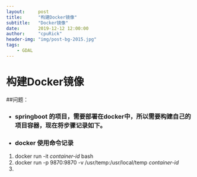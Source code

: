 ```yaml
---  
layout:     post  
title:      "构建Docker镜像"  
subtitle:   "Docker镜像"  
date:       2019-12-12 12:00:00 
author:     "cpuRick"  
header-img: "img/post-bg-2015.jpg"  
tags:  
    - GDAL  
---    
```

  

#  构建Docker镜像

##问题：
- ### springboot 的项目，需要部署在docker中，所以需要构建自己的项目容器，现在将步骤记录如下。


- ### docker 使用命令记录
1. docker run -it _container-id_ bash 
2. docker run -p 9870:9870  -v /usr/temp:/usr/local/temp  _container-id_ 
3. 

